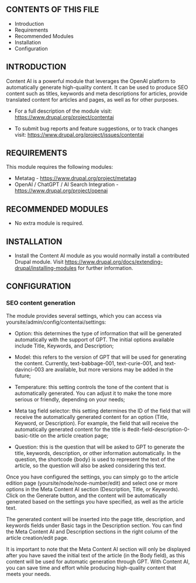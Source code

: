 ## CONTENTS OF THIS FILE

* Introduction
* Requirements
* Recommended Modules
* Installation
* Configuration

## INTRODUCTION

Content AI is a powerful module that leverages the OpenAI platform to automatically generate high-quality content. It can be used to produce SEO content such as titles, keywords and meta descriptions for articles, provide translated content for articles and pages, as well as for other purposes.

* For a full description of the module visit: <https://www.drupal.org/project/contentai>

* To submit bug reports and feature suggestions, or to track changes visit: <https://www.drupal.org/project/issues/contentai>

## REQUIREMENTS

This module requires the following modules:

* Metatag - https://www.drupal.org/project/metatag
* OpenAI / ChatGPT / AI Search Integration - https://www.drupal.org/project/openai

## RECOMMENDED MODULES

* No extra module is required.

## INSTALLATION

* Install the Content AI module as you would normally install a contributed Drupal module. Visit <https://www.drupal.org/docs/extending-drupal/installing-modules> for further information.

## CONFIGURATION

### SEO content generation

The module provides several settings, which you can access via yoursite/admin/config/contentai/settings:

* Option: this determines the type of information that will be generated automatically with the support of GPT. The initial options available include Title, Keywords, and Description;

* Model: this refers to the version of GPT that will be used for generating the content. Currently, text-babbage-001, text-curie-001, and text-davinci-003 are available, but more versions may be added in the future;

* Temperature: this setting controls the tone of the content that is automatically generated. You can adjust it to make the tone more serious or friendly, depending on your needs;

* Meta tag field selector: this setting determines the ID of the field that will receive the automatically generated content for an option (Title, Keyword, or Description). For example, the field that will receive the automatically generated content for the title is #edit-field-description-0-basic-title on the article creation page;

* Question: this is the question that will be asked to GPT to generate the title, keywords, description, or other information automatically. In the question, the shortcode {body} is used to represent the text of the article, so the question will also be asked considering this text.

Once you have configured the settings, you can simply go to the article edition page (yoursite/node/node-number/edit) and select one or more options in the Meta Content AI section (Description, Title, or Keywords). Click on the Generate button, and the content will be automatically generated based on the settings you have specified, as well as the article text.

The generated content will be inserted into the page title, description, and keywords fields under Basic tags in the Description section. You can find the Meta Content AI and Description sections in the right column of the article creation/edit page.

It is important to note that the Meta Content AI section will only be displayed after you have saved the initial text of the article (in the Body field), as this content will be used for automatic generation through GPT. With Content AI, you can save time and effort while producing high-quality content that meets your needs.